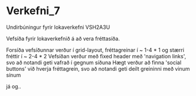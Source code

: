 # Verkefni_7
Undirbúningur fyrir lokaverkefni VSH2A3U


Vefsíða fyrir lokaverkefnið á að vera fréttasíða.

Forsíða vefsíðunnar verður í grid-layout, fréttagreinar í ~ 1-4 * 1 og stærri fréttir í ~ 2-4 * 2
Vefsíðan verður með fixed header með 'navigation links', svo að notandi geti vafrað í gegnum síðuna
Hægt verður að finna 'social buttons' við hverja fréttagrein, svo að notandi geti deilt greininni með vinum sínum

já og..
